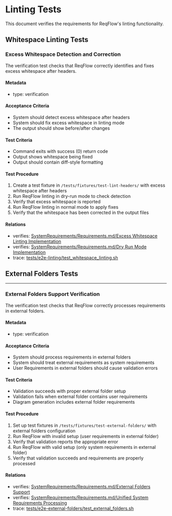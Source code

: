 # Linting Tests

This document verifies the requirements for ReqFlow's linting functionality.

## Whitespace Linting Tests

### Excess Whitespace Detection and Correction

The verification test checks that ReqFlow correctly identifies and fixes excess whitespace after headers.

#### Metadata
  * type: verification

#### Acceptance Criteria
- System should detect excess whitespace after headers
- System should fix excess whitespace in linting mode
- The output should show before/after changes

#### Test Criteria
- Command exits with success (0) return code
- Output shows whitespace being fixed
- Output should contain diff-style formatting

#### Test Procedure
1. Create a test fixture in `/tests/fixtures/test-lint-headers/` with excess whitespace after headers
2. Run ReqFlow linting in dry-run mode to check detection
3. Verify that excess whitespace is reported
4. Run ReqFlow linting in normal mode to apply fixes
5. Verify that the whitespace has been corrected in the output files

#### Relations
  * verifies: [SystemRequirements/Requirements.md/Excess Whitespace Linting Implementation](../SystemRequirements/Requirements.html#excess-whitespace-linting-implementation)
  * verifies: [SystemRequirements/Requirements.md/Dry Run Mode Implementation](../SystemRequirements/Requirements.html#dry-run-mode-implementation)
  * trace: [tests/e2e-linting/test_whitespace_linting.sh](../../../tests/e2e-linting/test_whitespace_linting.sh)

## External Folders Tests

---

### External Folders Support Verification

The verification test checks that ReqFlow correctly processes requirements in external folders.

#### Metadata
  * type: verification

#### Acceptance Criteria
- System should process requirements in external folders
- System should treat external requirements as system requirements
- User Requirements in external folders should cause validation errors

#### Test Criteria
- Validation succeeds with proper external folder setup
- Validation fails when external folder contains user requirements
- Diagram generation includes external folder requirements

#### Test Procedure
1. Set up test fixtures in `/tests/fixtures/test-external-folders/` with external folders configuration
2. Run ReqFlow with invalid setup (user requirements in external folder)
3. Verify that validation reports the appropriate error
4. Run ReqFlow with valid setup (only system requirements in external folder)
5. Verify that validation succeeds and requirements are properly processed

#### Relations
  * verifies: [SystemRequirements/Requirements.md/External Folders Support](../SystemRequirements/Requirements.html#external-folders-support)
  * verifies: [SystemRequirements/Requirements.md/Unified System Requirements Processing](../SystemRequirements/Requirements.html#unified-system-requirements-processing)
  * trace: [tests/e2e-external-folders/test_external_folders.sh](../../../tests/e2e-external-folders/test_external_folders.sh)